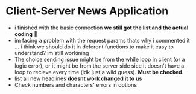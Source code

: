 # Client-Server News Application
- i finished with the basic connection **we still got the list and the actual coding** 👀
- im facing a problem with the request params thats why i commented it ... i think we should do it in deferent functions to make it easy to understand? im still workining
- The choice sending issue might be from the while loop in client (or a logic error), or it might be from the server side sice it doesn't have a loop to recieve every time (idk just a wild guess). **Must be checked**.
- list all new headlines **doesnt work changed it to us**
- Check numbers and characters' errors in options